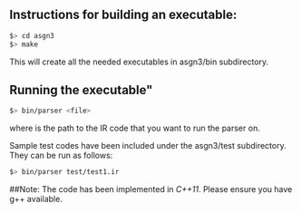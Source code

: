 ## Instructions for building an executable:
```bash
$> cd asgn3
$> make
```
This will create all the needed executables in asgn3/bin subdirectory.

## Running the executable"
```bash
$> bin/parser <file>
```
where <file> is the path to the IR code that you want to run the parser on.

Sample test codes have been included under the asgn3/test subdirectory. They can be run as follows:
```bash
$> bin/parser test/test1.ir
```

##Note:
The code has been implemented in *C++11*. Please ensure you have g++ available.